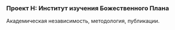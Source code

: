 ### Проект H: Институт изучения Божественного Плана
Академическая независимость, методология, публикации.
